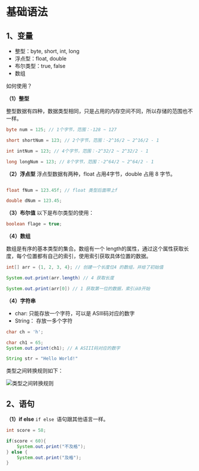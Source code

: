 # 基础语法



## 1、变量

- 整型：byte, short, int, long
- 浮点型：float, double 
- 布尔类型：true, false
- 数组

如何使用？

**（1）整型**

整型数据有四种，数据类型相同，只是占用的内存空间不同，所以存储的范围也不一样。

```java
byte num = 125; // 1个字节，范围：-128 ~ 127 

short shortNum = 123; // 2个字节，范围：-2^16/2 ~ 2^16/2 - 1

int intNum = 123; // 4个字节，范围：-2^32/2 ~ 2^32/2 - 1

long longNum = 123; // 8个字节，范围：-2^64/2 ~ 2^64/2 - 1
```

**（2）浮点型**
浮点型数据有两种，float 占用4字节，double 占用 8 字节。

```java

float fNum = 123.45f; // float 类型后面带上f

double dNum = 123.45;
```

**（3）布尔值**
以下是布尔类型的使用：

```java
boolean flage = true;
```

**（4）数组**

数组是有序的基本类型的集合。数组有一个 length的属性，通过这个属性获取长度，每个位置都有自己的索引，使用索引获取具体位置的数据。


```java
int[] arr = {1, 2, 3, 4}; // 创建一个长度位4 的数组，并给了初始值

System.out.print(arr.length) // 4 获取长度

System.out.print(arr[0]) // 1 获取第一位的数据，索引从0开始
```

**（4）字符串**

- char: 只能存放一个字符，可以是 ASIII码对应的数字
- String： 存放一多个字符


```java
char ch = 'h';

char ch1 = 65;
System.out.print(ch1); // A ASIII码对应的数字

String str = "Hello World!"
```

类型之间转换规则如下：

![类型之间转换规则](tran-type.png)


## 2、语句


**（1）if else**
`if else `语句跟其他语言一样。

```java
int score = 58;

if(score < 60){
    System.out.print("不及格");
} else {
    System.out.print("及格");
}
```

<comment-comment/> 
